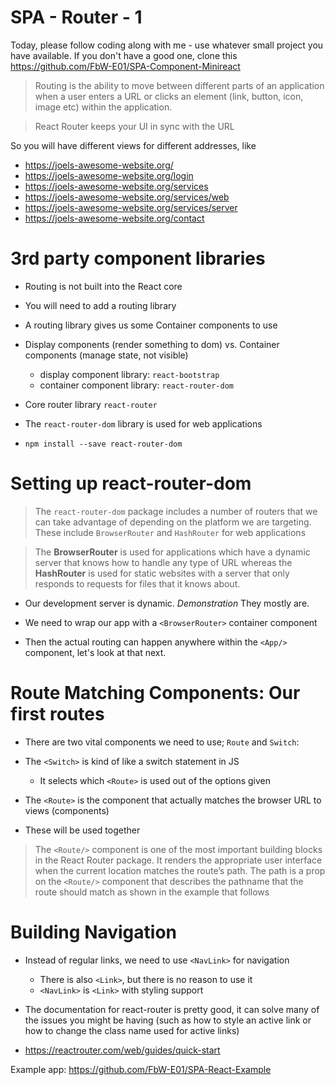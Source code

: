 # SPA - Router - 1

Today, please follow coding along with me - use whatever small project you have available.
If you don't have a good one, clone this https://github.com/FbW-E01/SPA-Component-Minireact

> Routing is the ability to move between different parts of an application
> when a user enters a URL or clicks an element (link, button, icon, image etc)
> within the application.

> React Router keeps your UI in sync with the URL

So you will have different views for different addresses, like

- https://joels-awesome-website.org/
- https://joels-awesome-website.org/login
- https://joels-awesome-website.org/services
- https://joels-awesome-website.org/services/web
- https://joels-awesome-website.org/services/server
- https://joels-awesome-website.org/contact

# 3rd party component libraries

- Routing is not built into the React core
- You will need to add a routing library
- A routing library gives us some Container components to use

- Display components (render something to dom) vs. Container components (manage state, not visible)
    - display component library: `react-bootstrap`
    - container component library: `react-router-dom`

- Core router library `react-router`
- The `react-router-dom` library is used for web applications
- `npm install --save react-router-dom`

# Setting up react-router-dom

> The `react-router-dom` package includes a number of routers that we can take advantage of depending on the platform we are targeting. These include `BrowserRouter` and `HashRouter` for web applications

> The **BrowserRouter** is used for applications which have a dynamic server that knows how to handle any type of URL whereas the **HashRouter** is used for static websites with a server that only responds to requests for files that it knows about.

- Our development server is dynamic. *Demonstration* They mostly are.

- We need to wrap our app with a `<BrowserRouter>` container component

- Then the actual routing can happen anywhere within the `<App/>` component, let's look at that next.

# Route Matching Components: Our first routes

- There are two vital components we need to use; `Route` and `Switch`:

- The `<Switch>` is kind of like a switch statement in JS
    - It selects which `<Route>` is used out of the options given

- The `<Route>` is the component that actually matches the browser URL to views (components)

- These will be used together

> The `<Route/>` component is one of the most important building blocks in the React Router package. It renders the appropriate user interface when the current location matches the route’s path. The path is a prop on the `<Route/>` component that describes the pathname that the route should match as shown in the example that follows

# Building Navigation

- Instead of regular links, we need to use  `<NavLink>` for navigation
    - There is also `<Link>`, but there is no reason to use it
    - `<NavLink>` is `<Link>` with styling support

- The documentation for react-router is pretty good, it can solve many of the issues you might be having (such as how to style an active link or how to change the class name used for active links)
- https://reactrouter.com/web/guides/quick-start

Example app: https://github.com/FbW-E01/SPA-React-Example
